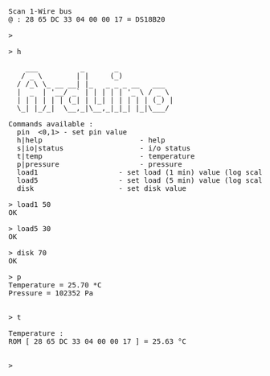 <pre>
Scan 1-Wire bus
@ : 28 65 DC 33 04 00 00 17 = DS18B20

> 

> h

    ___          _       _
   / _ \        | |     (_)
  / /_\ \_ __ __| |_   _ _ _ __   ___
  |  _  | '__/ _` | | | | | '_ \ / _ \
  | | | | | | (_| | |_| | | | | | (_) |
  \_| |_/_|  \__,_|\__,_|_|_| |_|\___/

Commands available :
  pin <pin number [4-8]> <0,1> - set pin value
  h|help                       - help
  s|io|status                  - i/o status
  t|temp                       - temperature
  p|pressure                   - pressure
  load1 <val>                  - set load (1 min) value (log scaled)
  load5 <val>                  - set load (5 min) value (log scaled)
  disk <val>                   - set disk value

> load1 50
OK

> load5 30
OK

> disk 70
OK

> p
Temperature = 25.70 *C
Pressure = 102352 Pa
   

> t

Temperature :
ROM [ 28 65 DC 33 04 00 00 17 ] = 25.63 °C
   

> 
</pre>
